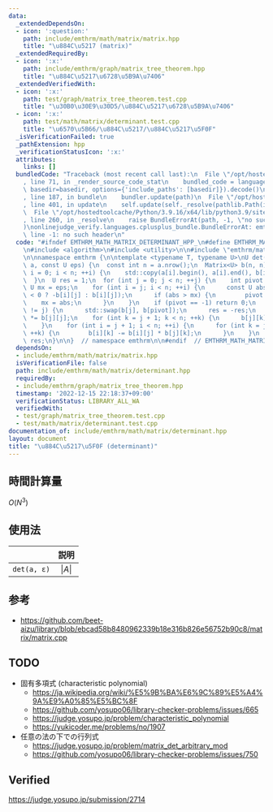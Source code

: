 ```yaml
---
data:
  _extendedDependsOn:
  - icon: ':question:'
    path: include/emthrm/math/matrix/matrix.hpp
    title: "\u884C\u5217 (matrix)"
  _extendedRequiredBy:
  - icon: ':x:'
    path: include/emthrm/graph/matrix_tree_theorem.hpp
    title: "\u884C\u5217\u6728\u5B9A\u7406"
  _extendedVerifiedWith:
  - icon: ':x:'
    path: test/graph/matrix_tree_theorem.test.cpp
    title: "\u30B0\u30E9\u30D5/\u884C\u5217\u6728\u5B9A\u7406"
  - icon: ':x:'
    path: test/math/matrix/determinant.test.cpp
    title: "\u6570\u5B66/\u884C\u5217/\u884C\u5217\u5F0F"
  _isVerificationFailed: true
  _pathExtension: hpp
  _verificationStatusIcon: ':x:'
  attributes:
    links: []
  bundledCode: "Traceback (most recent call last):\n  File \"/opt/hostedtoolcache/Python/3.9.16/x64/lib/python3.9/site-packages/onlinejudge_verify/documentation/build.py\"\
    , line 71, in _render_source_code_stat\n    bundled_code = language.bundle(stat.path,\
    \ basedir=basedir, options={'include_paths': [basedir]}).decode()\n  File \"/opt/hostedtoolcache/Python/3.9.16/x64/lib/python3.9/site-packages/onlinejudge_verify/languages/cplusplus.py\"\
    , line 187, in bundle\n    bundler.update(path)\n  File \"/opt/hostedtoolcache/Python/3.9.16/x64/lib/python3.9/site-packages/onlinejudge_verify/languages/cplusplus_bundle.py\"\
    , line 401, in update\n    self.update(self._resolve(pathlib.Path(included), included_from=path))\n\
    \  File \"/opt/hostedtoolcache/Python/3.9.16/x64/lib/python3.9/site-packages/onlinejudge_verify/languages/cplusplus_bundle.py\"\
    , line 260, in _resolve\n    raise BundleErrorAt(path, -1, \"no such header\"\
    )\nonlinejudge_verify.languages.cplusplus_bundle.BundleErrorAt: emthrm/math/matrix/matrix.hpp:\
    \ line -1: no such header\n"
  code: "#ifndef EMTHRM_MATH_MATRIX_DETERMINANT_HPP_\n#define EMTHRM_MATH_MATRIX_DETERMINANT_HPP_\n\
    \n#include <algorithm>\n#include <utility>\n\n#include \"emthrm/math/matrix/matrix.hpp\"\
    \n\nnamespace emthrm {\n\ntemplate <typename T, typename U>\nU det(const Matrix<T>&\
    \ a, const U eps) {\n  const int n = a.nrow();\n  Matrix<U> b(n, n);\n  for (int\
    \ i = 0; i < n; ++i) {\n    std::copy(a[i].begin(), a[i].end(), b[i].begin());\n\
    \  }\n  U res = 1;\n  for (int j = 0; j < n; ++j) {\n    int pivot = -1;\n   \
    \ U mx = eps;\n    for (int i = j; i < n; ++i) {\n      const U abs = (b[i][j]\
    \ < 0 ? -b[i][j] : b[i][j]);\n      if (abs > mx) {\n        pivot = i;\n    \
    \    mx = abs;\n      }\n    }\n    if (pivot == -1) return 0;\n    if (pivot\
    \ != j) {\n      std::swap(b[j], b[pivot]);\n      res = -res;\n    }\n    res\
    \ *= b[j][j];\n    for (int k = j + 1; k < n; ++k) {\n      b[j][k] /= b[j][j];\n\
    \    }\n    for (int i = j + 1; i < n; ++i) {\n      for (int k = j + 1; k < n;\
    \ ++k) {\n        b[i][k] -= b[i][j] * b[j][k];\n      }\n    }\n  }\n  return\
    \ res;\n}\n\n}  // namespace emthrm\n\n#endif  // EMTHRM_MATH_MATRIX_DETERMINANT_HPP_\n"
  dependsOn:
  - include/emthrm/math/matrix/matrix.hpp
  isVerificationFile: false
  path: include/emthrm/math/matrix/determinant.hpp
  requiredBy:
  - include/emthrm/graph/matrix_tree_theorem.hpp
  timestamp: '2022-12-15 22:18:37+09:00'
  verificationStatus: LIBRARY_ALL_WA
  verifiedWith:
  - test/graph/matrix_tree_theorem.test.cpp
  - test/math/matrix/determinant.test.cpp
documentation_of: include/emthrm/math/matrix/determinant.hpp
layout: document
title: "\u884C\u5217\u5F0F (determinant)"
---
```



## 時間計算量

$O(N^3)$


## 使用法

||説明|
|:--:|:--:|
|`det(a, ε)`|$\lvert A \rvert$|


## 参考

- https://github.com/beet-aizu/library/blob/ebcad58b8480962339b18e316b826e56752b90c8/matrix/matrix.cpp


## TODO

- 固有多項式 (characteristic polynomial)
  - https://ja.wikipedia.org/wiki/%E5%9B%BA%E6%9C%89%E5%A4%9A%E9%A0%85%E5%BC%8F
  - https://github.com/yosupo06/library-checker-problems/issues/665
  - https://judge.yosupo.jp/problem/characteristic_polynomial
  - https://yukicoder.me/problems/no/1907
- 任意の法の下での行列式
  - https://judge.yosupo.jp/problem/matrix_det_arbitrary_mod
  - https://github.com/yosupo06/library-checker-problems/issues/750


## Verified

https://judge.yosupo.jp/submission/2714
